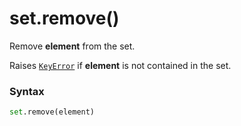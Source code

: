 # set.remove()

Remove **element** from the set.

Raises [`KeyError`](/exceptions/KeyError.md) if **element** is not contained in the set.

### Syntax

```python
set.remove(element)
```
